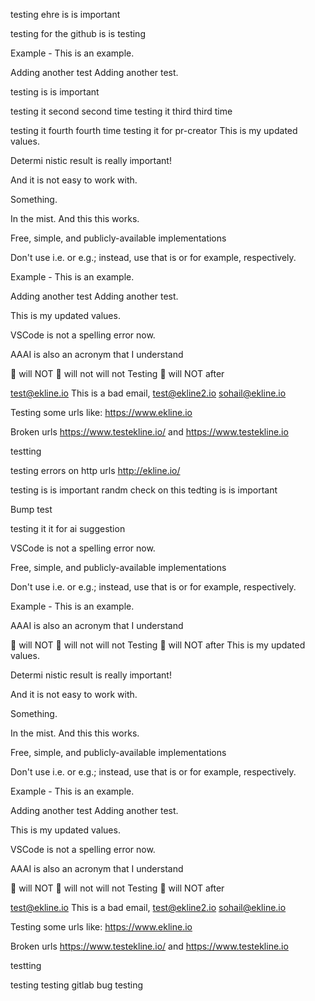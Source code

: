 
testing ehre is is important


testing for the github is is testing

Example - This is an example.

Adding another test
Adding another test.


testing is is important

testing it second second time
testing it third third time

testing it fourth fourth time
testing it for pr-creator
This is my updated values.

Determi nistic  result is really important!

And it is not easy to work with.

Something.

In the mist. And this this works.

Free, simple, and publicly-available implementations

Don't use i.e. or e.g.; instead, use that is or for example, respectively.

Example - This is an example.

Adding another test
Adding another test.

This is my updated values.

VSCode is not a spelling error now. 

AAAI is also an acronym that I understand

👀 will NOT
👀 will not
will not
Testing 👀 will NOT after

test@ekline.io
This is a bad email, test@ekline2.io
sohail@ekline.io

Testing some urls like: https://www.ekline.io

Broken urls https://www.testekline.io/ and https://www.testekline.io

testting


testing errors on http urls http://ekline.io/

testing is is important
randm check on this 
tedting is is important

Bump test



testing it it for ai suggestion


VSCode is not a spelling error now. 

Free, simple, and publicly-available implementations

Don't use i.e. or e.g.; instead, use that is or for example, respectively.

Example - This is an example.

AAAI is also an acronym that I understand

👀 will NOT
👀 will not
will not
Testing 👀 will NOT after
This is my updated values.

Determi nistic  result is really important!

And it is not easy to work with.

Something.

In the mist. And this this works.

Free, simple, and publicly-available implementations

Don't use i.e. or e.g.; instead, use that is or for example, respectively.

Example - This is an example.

Adding another test
Adding another test.

This is my updated values.

VSCode is not a spelling error now. 

AAAI is also an acronym that I understand

👀 will NOT
👀 will not
will not
Testing 👀 will NOT after

test@ekline.io
This is a bad email, test@ekline2.io
sohail@ekline.io

Testing some urls like: https://www.ekline.io

Broken urls https://www.testekline.io/ and https://www.testekline.io

testting

testing testing gitlab bug testing

